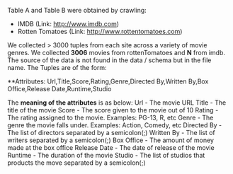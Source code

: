 Table A and Table B were obtained by crawling:
* IMDB (Link: http://www.imdb.com)
* Rotten Tomatoes (Link: http://www.rottentomatoes.com)

We collected > 3000 tuples from each site across a variety of movie genres.  We collected **3006** movies from rottenTomatoes and **N** from imdb.  The source of the data is not found in the data / schema but in the file name.  The Tuples are of the form:

**Attributes:
Url,Title,Score,Rating,Genre,Directed By,Written By,Box Office,Release Date,Runtime,Studio

The **meaning of the attributes** is as below:
Url - The movie URL
Title - The title of the movie
Score - The score given to the movie out of 10
Rating - The rating assigned to the movie. Examples: PG-13, R, etc
Genre - The genre the movie falls under. Examples: Action, Comedy, etc
Directed By - The list of directors separated by a semicolon(;)
Written By - The list of writers separated by a semicolon(;)
Box Office - The amount of money made at the box office 
Release Date - The date of release of the movie
Runtime - The duration of the movie
Studio - The list of studios that products the move separated by a semicolon(;)

